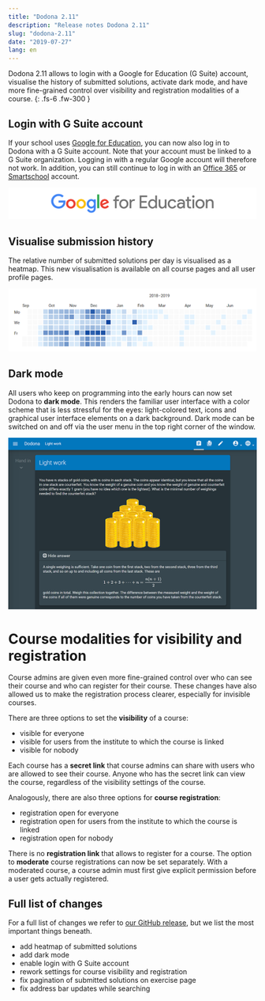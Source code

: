 ```yaml
---
title: "Dodona 2.11"
description: "Release notes Dodona 2.11"
slug: "dodona-2.11"
date: "2019-07-27"
lang: en
---
```


Dodona 2.11 allows to login with a Google for Education (G Suite) account, visualise the history of submitted solutions, activate dark mode, and have more fine-grained control over visibility and registration modalities of a course.
{: .fs-6 .fw-300 }

## Login with G Suite account

If your school uses [Google for Education](https://edu.google.com), you can now also log in to Dodona with a G Suite account. Note that your account must be linked to a G Suite organization. Logging in with a regular Google account will therefore not work. In addition, you can still continue to log in with an [Office 365](https://www.office.com/) or [Smartschool](http://www.smartschool.be/) account.

![G Suite](/assets/img/news/dodona-2.11/google-for-education.png)

## Visualise submission history

The relative number of submitted solutions per day is visualised as a heatmap. This new visualisation is available on all course pages and all user profile pages.

![heatmap](/assets/img/news/dodona-2.11/progress.png)

## Dark mode

All users who keep on programming into the early hours can now set Dodona to **dark mode**. This renders the familiar user interface with a color scheme that is less stressful for the eyes: light-colored text, icons and graphical user interface elements on a dark background. Dark mode can be switched on and off via the user menu in the top right corner of the window.

![dark-mode](/assets/img/news/dodona-2.11/dark-mode.png)

# Course modalities for visibility and registration

Course admins are given even more fine-grained control over who can see their course and who can register for their course. These changes have also allowed us to make the registration process clearer, especially for invisible courses.  

There are three options to set the **visibility** of a course:  

*   visible for everyone
*   visible for users from the institute to which the course is linked
*   visible for nobody

Each course has a **secret link** that course admins can share with users who are allowed to see their course. Anyone who has the secret link can view the course, regardless of the visibility settings of the course.  

Analogously, there are also three options for **course registration**:  

*   registration open for everyone
*   registration open for users from the institute to which the course is linked
*   registration open for nobody

There is no **registration link** that allows to register for a course. The option to **moderate** course registrations can now be set separately. With a moderated course, a course admin must first give explicit permission before a user gets actually registered.  

## Full list of changes

For a full list of changes we refer to [our GitHub release](https://github.com/dodona-edu/dodona/releases/tag/2.11), but we list the most important things beneath.

*   add heatmap of submitted solutions
*   add dark mode
*   enable login with G Suite account
*   rework settings for course visibility and registration
*   fix pagination of submitted solutions on exercise page
*   fix address bar updates while searching
